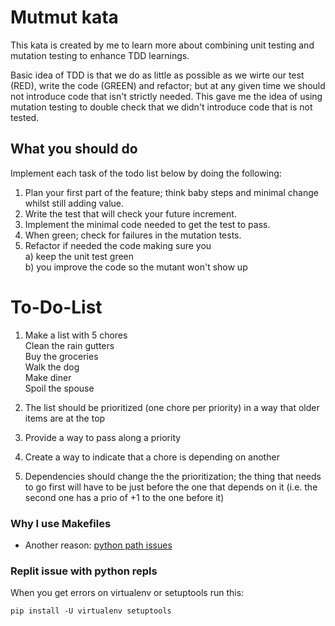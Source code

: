 # Mutmut kata

This kata is created by me to learn more about combining unit testing and mutation testing to enhance TDD learnings.

Basic idea of TDD is that we do as little as possible as we wirte our test (RED), write the code (GREEN) and refactor; but at any given time we should not introduce code that isn't strictly needed.
This gave me the idea of using mutation testing to double check that we didn't introduce code that is not tested.  

## What you should do
Implement each task of the todo list below by doing the following:

1. Plan your first part of the feature; think baby steps and minimal change whilst still adding value.
2. Write the test that will check your future increment.
3. Implement the minimal code needed to get the test to pass.
4. When green; check for failures in the mutation tests.
5. Refactor if needed the code making sure you  
  a) keep the unit test green  
  b) you improve the code so the mutant won't show up

# To-Do-List

1. Make a list with 5 chores  
  Clean the rain gutters  
  Buy the groceries  
  Walk the dog  
  Make diner  
  Spoil the spouse  

2. The list should be prioritized (one chore per priority) in a way that older items are at the top 
3. Provide a way to pass along a priority
4. Create a way to indicate that a chore is depending on another
5. Dependencies should change the the prioritization; the thing that needs to go first will have to be just before the one that depends on it (i.e. the second one has a prio of +1 to the one before it)

### Why I use Makefiles
* Another reason: [python path issues](https://stackoverflow.com/questions/54895002/modulenotfounderror-with-pytest)

### Replit issue with python repls
When you get errors on virtualenv or setuptools run this:

```
pip install -U virtualenv setuptools
```
